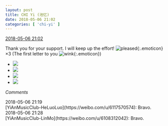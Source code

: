 ```yaml
---
layout: post
title: CHI Yi (池忆)
date: 2018-05-06 21:02
categories: [ 'chi-yi' ]
---
```


<div class="weibo-info">
  <a href="https://weibo.com/6117581836/GfqWNFEr6">2018-05-06 21:02</a>
</div>

Thank you for your support. I will keep up the effort! ![pleased](https://img.t.sinajs.cn/t4/appstyle/expression/ext/normal/33/2018new_xixi_org.png){:.emoticon}×3 (The first letter to you ![wink](https://img.t.sinajs.cn/t4/appstyle/expression/ext/normal/43/2018new_jiyan_org.png){:.emoticon})

<!-- more -->

<ul class="weibo-pic-list-2">
  <li class="weibo-pic">
    <a href="http://wx2.sinaimg.cn/mw690/006G0KuMgy1fr1x4r8ulkj31sg1sgkjl.jpg"><img src="http://wx2.sinaimg.cn/thumb150/006G0KuMgy1fr1x4r8ulkj31sg1sgkjl.jpg"/></a>
  </li>
  <li class="weibo-pic">
    <a href="http://wx1.sinaimg.cn/mw690/006G0KuMgy1fr1x4w9adhj31kw21a1kx.jpg"><img src="http://wx1.sinaimg.cn/thumb150/006G0KuMgy1fr1x4w9adhj31kw21a1kx.jpg"/></a>
  </li>
  <li class="weibo-pic">
    <a href="http://wx2.sinaimg.cn/mw690/006G0KuMgy1fr1x54n2mzj31sg1sgnpd.jpg"><img src="http://wx2.sinaimg.cn/thumb150/006G0KuMgy1fr1x54n2mzj31sg1sgnpd.jpg"/></a>
  </li>
  <li class="weibo-pic">
    <a href="http://wx3.sinaimg.cn/mw690/006G0KuMgy1fr1x5d78p3j31sg1sgnpd.jpg"><img src="http://wx3.sinaimg.cn/thumb150/006G0KuMgy1fr1x5d78p3j31sg1sgnpd.jpg"/></a>
  </li>
</ul>

*Comments*

<div class="weibo-info">2018-05-06 21:19</div>
[YiAnMusicClub-HeLuoLuo](https://weibo.com/u/6117570574): Bravo.

<div class="weibo-info">2018-05-06 21:28</div>
[YiAnMusicClub-LinMo](https://weibo.com/u/6108312042): Bravo.
